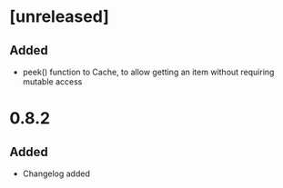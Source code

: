 # [unreleased]

## Added
* peek() function to Cache, to allow getting an item without requiring mutable access

# 0.8.2

## Added
* Changelog added
